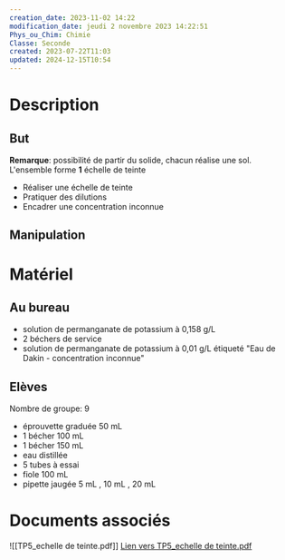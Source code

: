 ```yaml
---
creation_date: 2023-11-02 14:22
modification_date: jeudi 2 novembre 2023 14:22:51
Phys_ou_Chim: Chimie
Classe: Seconde
created: 2023-07-22T11:03
updated: 2024-12-15T10:54
---
```


# Description
## But

**Remarque**: possibilité de partir du solide, chacun réalise une sol. L'ensemble forme **1** échelle de teinte
- Réaliser une échelle de teinte
- Pratiquer des dilutions
- Encadrer une concentration inconnue

## Manipulation

# Matériel
## Au bureau

- solution de permanganate de potassium à 0,158 g/L
- 2 béchers de service
- solution de permanganate de potassium à 0,01 g/L étiqueté "Eau de Dakin - concentration inconnue"

## Elèves

Nombre de groupe: 9


- éprouvette graduée 50 mL  
- 1 bécher 100 mL
- 1 bécher 150 mL
- eau distillée
- 5 tubes à essai
- fiole 100 mL
- pipette jaugée 5 mL , 10 mL , 20 mL 

# Documents associés
![[TP5_echelle de teinte.pdf]]
[Lien vers TP5_echelle de teinte.pdf](https://www.icloud.com/iclouddrive/0f6-NOL4U__7k93fo7k5MF6Gg#Chap03_Solutions_aqueuses)


